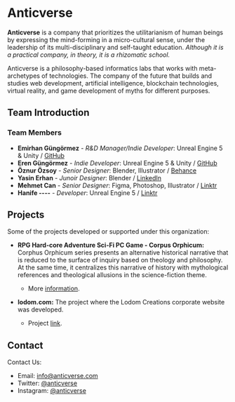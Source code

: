 # Anticverse

**Anticverse** is a company that prioritizes the utilitarianism of human beings by expressing the mind-forming in a micro-cultural sense, under the leadership of its multi-disciplinary and self-taught education. _Although it is a practical company, in theory, it is a rhizomatic school._

Anticverse is a philosophy-based informatics labs that works with meta-archetypes of technologies. The company of the future that builds and studies web development, artificial intelligence, blockchain technologies, virtual reality, and game development of myths for different purposes.

## Team Introduction

### Team Members

- **Emirhan Güngörmez** - *R&D Manager/Indie Developer*: Unreal Engine 5 & Unity / [GitHub](https://github.com/emirhangungormez)
- **Eren Güngörmez** - *Indie Developer*: Unreal Engine 5 & Unity / [GitHub](https://github.com/erengungormez)
- **Öznur Özsoy** - *Senior Designer*: Blender, Illustrator / [Behance](https://www.behance.net/znurzsoy)
- **Yasin Erhan** - *Junoir Designer*: Blender / [LinkedIn](https://www.linkedin.com/in/yasin-erhan/)
- **Mehmet Can** - *Senior Designer*: Figma, Photoshop, Illustrator / [Linktr](https://linktr.ee/canframe)
- **Hanife ----** - *Developer*: Unreal Engine 5 / [Linktr]()

## Projects

Some of the projects developed or supported under this organization:

- **RPG Hard-core Adventure Sci-Fi PC Game - Corpus Orphicum:** Corphus Orphicum series presents an alternative historical narrative that is reduced to the surface of inquiry based on theology and philosophy. At the same time, it centralizes this narrative of history with mythological references and theological allusions in the science-fiction theme.
  - More [information](https://www.instagram.com/corpusorphicum/). 

- **lodom.com:** The project where the Lodom Creations corporate website was developed.
  - Project [link](https://github.com/anticverse/lodom).

## Contact

Contact Us:

- Email: [info@anticverse.com](mailto:info@anticverse.com)
- Twitter: [@anticverse](https://twitter.com/anticverse)
- Instagram: [@anticverse](https://www.instagram.com/anticverse/)
